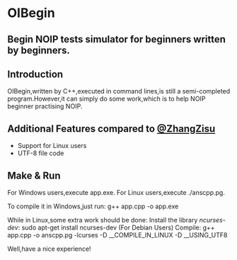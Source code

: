 # OIBegin
## Begin NOIP tests simulator for beginners written by beginners.


## Introduction
OIBegin,written by C++,executed in command lines,is still a semi-completed program.However,it can simply do some work,which is to help NOIP beginner practising NOIP.


## Additional Features compared to [@ZhangZisu](https://github.com/ZhangZisu/OIBegin)
+ Support for Linux users
+ UTF-8 file code


## Make & Run
For Windows users,execute app.exe.
For Linux users,execute ./anscpp.pg.


To compile it in Windows,just run:
    g++ app.cpp -o app.exe


While in Linux,some extra work should be done:
    Install the library *ncurses-dev*:
        sudo apt-get install ncurses-dev (For Debian Users)
    Compile:
        g++ app.cpp -o anscpp.pg -lcurses -D __COMPILE_IN_LINUX -D __USING_UTF8


Well,have a nice experience!

